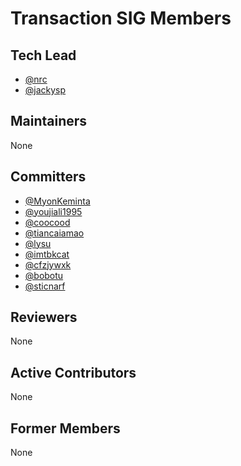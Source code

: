 # Transaction SIG Members

## Tech Lead

- [@nrc](https://github.com/nrc)
- [@jackysp](https://github.com/jackysp)

## Maintainers

None

## Committers

- [@MyonKeminta](https://github.com/MyonKeminta)
- [@youjiali1995](https://github.com/youjiali1995)
- [@coocood](https://github.com/coocood)
- [@tiancaiamao](https://github.com/tiancaiamao)
- [@lysu](https://github.com/lysu)
- [@imtbkcat](https://github.com/imtbkcat)
- [@cfzjywxk](https://github.com/cfzjywxk)
- [@bobotu](https://github.com/bobotu)
- [@sticnarf](https://github.com/sticnarf)

## Reviewers

None

## Active Contributors

None

## Former Members

None
